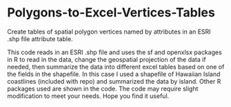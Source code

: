 # Polygons-to-Excel-Vertices-Tables

Create tables of spatial polygon vertices named by attributes in an ESRI .shp file attribute table.

This code reads in an ESRI .shp file and uses the sf and openxlsx packages in R to read in the data, change the geospatial projection of the data if needed, then summarize the data into different excel tables based on one of the fields in the shapefile. In this case I used a shapefile of Hawaiian Island coastlines (included with repo) and summarized the data by island. Other R packages used are shown in the code. The code may require slight modification to meet your needs. Hope you find it useful.
